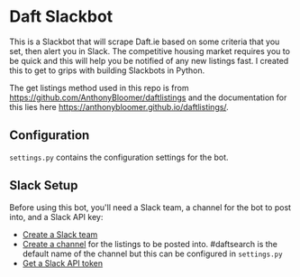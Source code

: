 # Daft Slackbot

This is a Slackbot that will scrape Daft.ie based on some criteria that you set, then alert you in Slack. The competitive housing market requires you to be quick and this will help you be notified of any new listings fast. I created this to get to grips with building Slackbots in Python.

The get listings method used in this repo is from https://github.com/AnthonyBloomer/daftlistings and the documentation for this lies here https://anthonybloomer.github.io/daftlistings/.

## Configuration
`settings.py` contains the configuration settings for the bot. 

## Slack Setup
Before using this bot, you'll need a Slack team, a channel for the bot to post into, and a Slack API key:

* [Create a Slack team](https://slack.com/create#email)
* [Create a channel](https://get.slack.help/hc/en-us/articles/201402297-Creating-a-channel) for the listings to be posted into. #daftsearch is the default name of the channel but this can be configured in `settings.py`
* [Get a Slack API token](https://api.slack.com/docs/oauth-test-tokens)